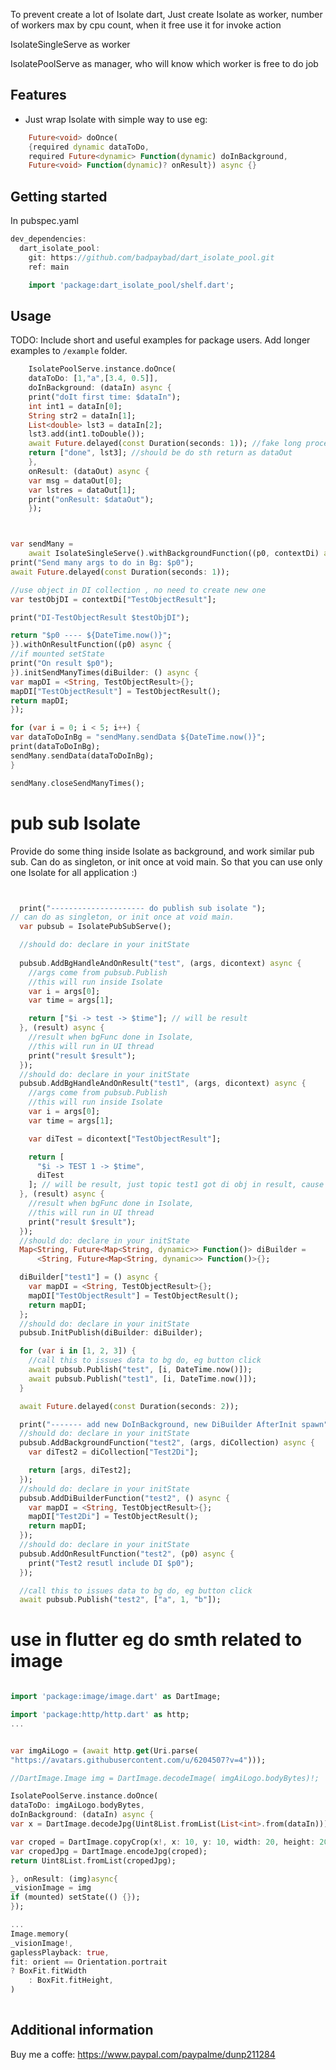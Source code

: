 <!--
This README describes the package. If you publish this package to pub.dev,
this README's contents appear on the landing page for your package.

For information about how to write a good package README, see the guide for
[writing package pages](https://dart.dev/guides/libraries/writing-package-pages).

For general information about developing packages, see the Dart guide for
[creating packages](https://dart.dev/guides/libraries/create-library-packages)
and the Flutter guide for
[developing packages and plugins](https://flutter.dev/developing-packages).
-->

To prevent create a lot of Isolate dart, Just create Isolate as worker, number of workers max by cpu count, when it free use it for invoke action

IsolateSingleServe as worker

IsolatePoolServe as manager, who will know which worker is free to do job 

## Features

- Just wrap Isolate with simple way to use eg: 

```dart
    Future<void> doOnce(
    {required dynamic dataToDo,
    required Future<dynamic> Function(dynamic) doInBackground,
    Future<void> Function(dynamic)? onResult}) async {}
```

## Getting started

In pubspec.yaml

```dart
dev_dependencies:
  dart_isolate_pool:
    git: https://github.com/badpaybad/dart_isolate_pool.git
    ref: main

```

```dart
    import 'package:dart_isolate_pool/shelf.dart';
```
## Usage

TODO: Include short and useful examples for package users. Add longer examples
to `/example` folder.

```dart
    IsolatePoolServe.instance.doOnce(
    dataToDo: [1,"a",[3.4, 0.5]],
    doInBackground: (dataIn) async {
    print("doIt first time: $dataIn");
    int int1 = dataIn[0];
    String str2 = dataIn[1];
    List<double> lst3 = dataIn[2];
    lst3.add(int1.toDouble());
    await Future.delayed(const Duration(seconds: 1)); //fake long process
    return ["done", lst3]; //should be do sth return as dataOut
    },
    onResult: (dataOut) async {
    var msg = dataOut[0];
    var lstres = dataOut[1];
    print("onResult: $dataOut");
    });
```
```dart


var sendMany =
    await IsolateSingleServe().withBackgroundFunction((p0, contextDi) async {
print("Send many args to do in Bg: $p0");
await Future.delayed(const Duration(seconds: 1));

//use object in DI collection , no need to create new one
var testObjDI = contextDi["TestObjectResult"];

print("DI-TestObjectResult $testObjDI");

return "$p0 ---- ${DateTime.now()}";
}).withOnResultFunction((p0) async {
//if mounted setState
print("On result $p0");
}).initSendManyTimes(diBuilder: () async {
var mapDI = <String, TestObjectResult>{};
mapDI["TestObjectResult"] = TestObjectResult();
return mapDI;
});

for (var i = 0; i < 5; i++) {
var dataToDoInBg = "sendMany.sendData ${DateTime.now()}";
print(dataToDoInBg);
sendMany.sendData(dataToDoInBg);
}

sendMany.closeSendManyTimes();

```

# pub sub Isolate

Provide do some thing inside Isolate as background, and work similar pub sub. 
Can do as singleton, or init once at void main. 
So that you can use only one Isolate for all application :) 

````dart


  print("--------------------- do publish sub isolate ");
// can do as singleton, or init once at void main. 
  var pubsub = IsolatePubSubServe();

  //should do: declare in your initState
  
  pubsub.AddBgHandleAndOnResult("test", (args, dicontext) async {
    //args come from pubsub.Publish
    //this will run inside Isolate
    var i = args[0];
    var time = args[1];

    return ["$i -> test -> $time"]; // will be result
  }, (result) async {
    //result when bgFunc done in Isolate,
    //this will run in UI thread
    print("result $result");
  });
  //should do: declare in your initState
  pubsub.AddBgHandleAndOnResult("test1", (args, dicontext) async {
    //args come from pubsub.Publish
    //this will run inside Isolate
    var i = args[0];
    var time = args[1];

    var diTest = dicontext["TestObjectResult"];

    return [
      "$i -> TEST 1 -> $time",
      diTest
    ]; // will be result, just topic test1 got di obj in result, cause we add diBuilder
  }, (result) async {
    //result when bgFunc done in Isolate,
    //this will run in UI thread
    print("result $result");
  });
  //should do: declare in your initState
  Map<String, Future<Map<String, dynamic>> Function()> diBuilder =
      <String, Future<Map<String, dynamic>> Function()>{};

  diBuilder["test1"] = () async {
    var mapDI = <String, TestObjectResult>{};
    mapDI["TestObjectResult"] = TestObjectResult();
    return mapDI;
  };
  //should do: declare in your initState
  pubsub.InitPublish(diBuilder: diBuilder);

  for (var i in [1, 2, 3]) {
    //call this to issues data to bg do, eg button click
    await pubsub.Publish("test", [i, DateTime.now()]);
    await pubsub.Publish("test1", [i, DateTime.now()]);
  }

  await Future.delayed(const Duration(seconds: 2));

  print("------- add new DoInBackground, new DiBuilder AfterInit spawn");
  //should do: declare in your initState
  pubsub.AddBackgroundFunction("test2", (args, diCollection) async {
    var diTest2 = diCollection["Test2Di"];

    return [args, diTest2];
  });
  //should do: declare in your initState
  pubsub.AddDiBuilderFunction("test2", () async {
    var mapDI = <String, TestObjectResult>{};
    mapDI["Test2Di"] = TestObjectResult();
    return mapDI;
  });
  //should do: declare in your initState
  pubsub.AddOnResultFunction("test2", (p0) async {
    print("Test2 resutl include DI $p0");
  });

  //call this to issues data to bg do, eg button click
  await pubsub.Publish("test2", ["a", 1, "b"]);

````

# use in flutter eg do smth related to image

````dart

import 'package:image/image.dart' as DartImage;

import 'package:http/http.dart' as http;
...


var imgAiLogo = (await http.get(Uri.parse(
"https://avatars.githubusercontent.com/u/6204507?v=4")));

//DartImage.Image img = DartImage.decodeImage( imgAiLogo.bodyBytes)!;

IsolatePoolServe.instance.doOnce(
dataToDo: imgAiLogo.bodyBytes,
doInBackground: (dataIn) async {
var x = DartImage.decodeJpg(Uint8List.fromList(List<int>.from(dataIn)));

var croped = DartImage.copyCrop(x!, x: 10, y: 10, width: 20, height: 20);
var cropedJpg = DartImage.encodeJpg(croped);
return Uint8List.fromList(cropedJpg);

}, onResult: (img)async{
_visionImage = img
if (mounted) setState(() {});
});

...
Image.memory(
_visionImage!,
gaplessPlayback: true,
fit: orient == Orientation.portrait
? BoxFit.fitWidth
    : BoxFit.fitHeight,
)
  
````

## Additional information

Buy me a coffe: https://www.paypal.com/paypalme/dunp211284
